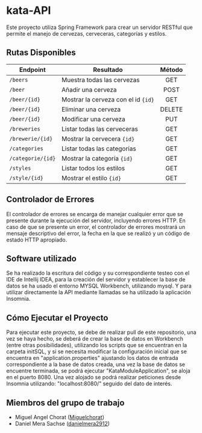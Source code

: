 # kata-API

Este proyecto utiliza Spring Framework para crear un servidor RESTful que permite el manejo de cervezas, cerveceras, categorías y estilos.


## Rutas Disponibles

| Endpoint         | Resultado                               | Método   |
|----------------- |-----------------------------------------|:--------:|
|`/beers`          | Muestra todas las cervezas              | GET      |
|`/beer`           | Añadir una cerveza                      | POST     |
|`/beer/{id}`      | Mostrar la cerveza con el id `{id}`     | GET      |
|`/beer/{id}`      | Eliminar una cerveza                    | DELETE   |
|`/beer/{id}`      | Modificar una cerveza                   | PUT      |
|`/breweries`      | Listar todas las cerveceras             | GET      |
|`/brewerie/{id}`  | Mostrar la cervecera `{id}`             | GET      |
|`/categories`     | Listar todas las categorías             | GET      |
|`/categorie/{id}` | Mostrar la categoría `{id}`             | GET      |
|`/styles`         | Listar todos los estilos                | GET      |
|`/style/{id}`     | Mostrar el estilo `{id}`                | GET      |

## Controlador de Errores
El controlador de errores se encarga de manejar cualquier error que se presente durante la ejecución del servidor, incluyendo errores HTTP. En caso de que se presente un error, el controlador de errores mostrará un mensaje descriptivo del error, la fecha en la que se realizó y un código de estado HTTP apropiado.

## Software utilizado

Se ha realizado la escritura del código y su correspondiente testeo con el IDE de Intellij IDEA, para la creación del servidor y establecer la base de datos se ha usado el entorno MYSQL Workbench, utilizando mysql. Y para utilizar directamente la API mediante llamadas se ha utilizado la aplicación Insomnia.

## Cómo Ejecutar el Proyecto
Para ejecutar este proyecto, se debe de realizar pull de este repositorio, una vez se haya hecho, se deberá de crear la base de datos en Workbench (entre otras posibilidades), utilizando los scripts que se encuentran en la carpeta initSQL, y si se necesita modificar la configuración inicial que se encuentra en "application.properties" ajustando los datos de entrada correspondiente a la base de datos creada, una vez la base de datos se encuentre terminada, se podrá ejecutar "KataModuleApplication", se aloja en el puerto 8080. Una vez alojado se podrá realizar peticiones desde Insomnia utilizando: "localhost:8080/" seguido del dato de interés.

## Miembros del grupo de trabajo

  - Miguel Angel Chorat ([Miguelchorat](https://github.com/Miguelchorat))
  - Daniel Mera Sachse ([danielmera2912](https://github.com/danielmera2912))
